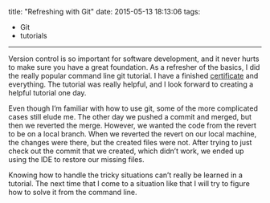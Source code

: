 title: "Refreshing with Git"
date: 2015-05-13 18:13:06
tags:
- Git
- tutorials
---

Version control is so important for software development, and it never hurts to make sure you have a great foundation. As a refresher of the basics, I did the really popular command line git tutorial. I have a finished [certificate](http://jlord.us/patchwork/) and everything. The tutorial was really helpful, and I look forward to creating a helpful tutorial one day.

Even though I’m familiar with how to use git, some of the more complicated cases still elude me. The other day we pushed a commit and merged, but then we reverted the merge. However, we wanted the code from the revert to be on a local branch. When we reverted the revert on our local machine, the changes were there, but the created files were not. After trying to just check out the commit that we created, which didn’t work, we ended up using the IDE to restore our missing files.

Knowing how to handle the tricky situations can’t really be learned in a tutorial. The next time that I come to a situation like that I will try to figure how to solve it from the command line.
